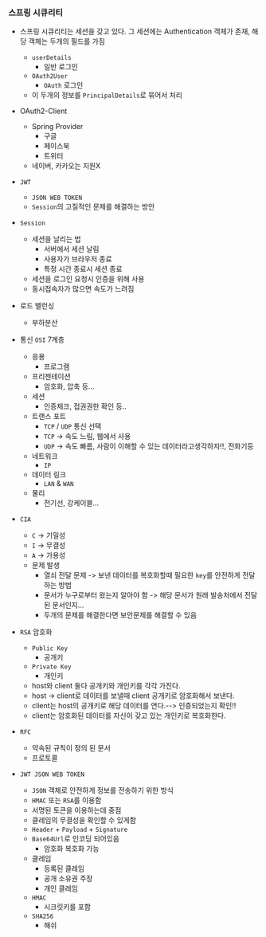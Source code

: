### 스프링 시큐리티

- 스프링 시큐리티는 세션을 갖고 있다. 그 세션에는 Authentication 객체가 존재, 해당 객체는 두개의 필드를 가짐
    + `userDetails`
        * 일반 로그인
    + `OAuth2User`
        * `OAuth` 로그인
    + 이 두개의 정보를 `PrincipalDetails`로 묶어서 처리

- OAuth2-Client
    + Spring Provider
        * 구글
        * 페이스북
        * 트위터
    + 네이버, 카카오는 지원X

- `JWT`
    + `JSON WEB TOKEN`
    + `Session`의 고질적인 문제를 해결하는 방안

- `Session`
    + 세션을 날리는 법
        * 서버에서 세션 날림
        * 사용자가 브라우저 종료
        * 특정 시간 종료시 세션 종료
    + 세션을 로그인 요청시 인증을 위해 사용
    + 동시접속자가 많으면 속도가 느려짐

- 로드 밸런싱
    + 부하분산

- 통신 `OSI` 7계층
    + 응용
        * 프로그램
    + 프리젠테이션
        * 암호화, 압축 등...
    + 세션
        * 인증체크, 접권권한 확인 등..
    + 트랜스 포트
        * `TCP` / `UDP` 통신 선택
        * `TCP` -> 속도 느림, 웹에서 사용
        * `UDP` -> 속도 빠름, 사람이 이해할 수 있는 데이터라고생각하자!!, 전화기등
    + 네트워크
        * `IP`
    + 데이터 링크
        * `LAN` & `WAN`
    + 물리
        * 전기선, 강케이블...

- `CIA`
    + `C` -> 기밀성
    + `I` -> 무결성
    + `A` -> 가용성
    - 문제 발생
        * 열쇠 전달 문제 -> 보낸 데이터를 복호화할때 필요한 `key`를 안전하게 전달하는 방법
        * 문서가 누구로부터 왔는지 알아야 함 -> 해당 문서가 원래 발송처에서 전달된 문서인지...
        * 두개의 문제를 해결한다면 보안문제를 해결할 수 있음

- `RSA` 암호화
    + `Public Key` 
        * 공개키
    + `Private Key`
        * 개인키
    + host와 client 둘다 공개키와 개인키를 각각 가진다.
    + host -> client로 데이터를 보낼때 client 공개키로 암호화해서 보낸다.
    + client는 host의 공개키로 해당 데이터를 연다.--> 인증되었는지 확인!!
    + client는 암호화된 데이터를 자신이 갖고 있는 개인키로 복호화한다.
    
- `RFC`
    + 약속된 규칙이 정의 된 문서
    + 프로토콜

- `JWT JSON WEB TOKEN`
    + `JSON` 객체로 안전하게 정보를 전송하기 위한 방식
    + `HMAC` 또는 `RSA`를 이용함
    + 서명된 토큰을 이용하는데 중점
    + 클레임의 무결성을 확인할 수 있게함
    + `Header` + `Payload` + `Signature`
    + `Base64Url`로 인코딩 되어있음
        * 암호화 복호화 가능
    + 클레임
        * 등록된 클레임
        * 공개 소유권 주장
        * 개인 클레임
    + `HMAC`
        * 시크릿키를 포함
    + `SHA256`
        * 해쉬
